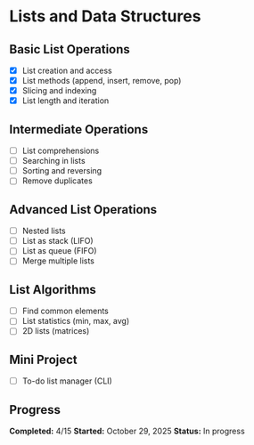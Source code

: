 # Lists and Data Structures

## Basic List Operations
- [X] List creation and access
- [X] List methods (append, insert, remove, pop)
- [X] Slicing and indexing
- [X] List length and iteration

## Intermediate Operations
- [ ] List comprehensions
- [ ] Searching in lists
- [ ] Sorting and reversing
- [ ] Remove duplicates

## Advanced List Operations
- [ ] Nested lists
- [ ] List as stack (LIFO)
- [ ] List as queue (FIFO)
- [ ] Merge multiple lists

## List Algorithms
- [ ] Find common elements
- [ ] List statistics (min, max, avg)
- [ ] 2D lists (matrices)

## Mini Project
- [ ] To-do list manager (CLI)

## Progress

**Completed:** 4/15
**Started:** October 29, 2025
**Status:** In progress
